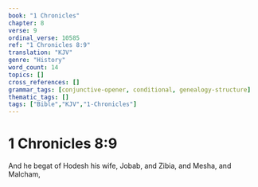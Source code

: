 ```yaml
---
book: "1 Chronicles"
chapter: 8
verse: 9
ordinal_verse: 10585
ref: "1 Chronicles 8:9"
translation: "KJV"
genre: "History"
word_count: 14
topics: []
cross_references: []
grammar_tags: [conjunctive-opener, conditional, genealogy-structure]
thematic_tags: []
tags: ["Bible","KJV","1-Chronicles"]
---
```


# 1 Chronicles 8:9

And he begat of Hodesh his wife, Jobab, and Zibia, and Mesha, and Malcham,
